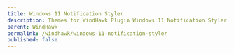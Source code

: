 ```yaml
---
title: Windows 11 Notification Styler
description: Themes for WindHawk Plugin Windows 11 Notification Styler
parent: WindHawk
permalink: /windhawk/windows-11-notification-styler
published: false
---
```

